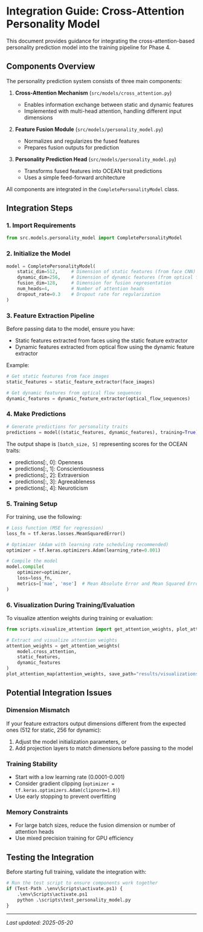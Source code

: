 # Integration Guide: Cross-Attention Personality Model

This document provides guidance for integrating the cross-attention-based personality prediction model into the training pipeline for Phase 4.

## Components Overview

The personality prediction system consists of three main components:

1. **Cross-Attention Mechanism** (`src/models/cross_attention.py`)
   - Enables information exchange between static and dynamic features
   - Implemented with multi-head attention, handling different input dimensions

2. **Feature Fusion Module** (`src/models/personality_model.py`)
   - Normalizes and regularizes the fused features
   - Prepares fusion outputs for prediction

3. **Personality Prediction Head** (`src/models/personality_model.py`)
   - Transforms fused features into OCEAN trait predictions
   - Uses a simple feed-forward architecture

All components are integrated in the `CompletePersonalityModel` class.

## Integration Steps

### 1. Import Requirements

```python
from src.models.personality_model import CompletePersonalityModel
```

### 2. Initialize the Model

```python
model = CompletePersonalityModel(
    static_dim=512,     # Dimension of static features (from face CNN)
    dynamic_dim=256,    # Dimension of dynamic features (from optical flow CNN)
    fusion_dim=128,     # Dimension for fusion representation
    num_heads=4,        # Number of attention heads
    dropout_rate=0.3    # Dropout rate for regularization
)
```

### 3. Feature Extraction Pipeline

Before passing data to the model, ensure you have:
- Static features extracted from faces using the static feature extractor
- Dynamic features extracted from optical flow using the dynamic feature extractor

Example:
```python
# Get static features from face images
static_features = static_feature_extractor(face_images)

# Get dynamic features from optical flow sequences
dynamic_features = dynamic_feature_extractor(optical_flow_sequences)
```

### 4. Make Predictions

```python
# Generate predictions for personality traits
predictions = model((static_features, dynamic_features), training=True)
```

The output shape is `[batch_size, 5]` representing scores for the OCEAN traits:
- predictions[:, 0]: Openness
- predictions[:, 1]: Conscientiousness
- predictions[:, 2]: Extraversion
- predictions[:, 3]: Agreeableness
- predictions[:, 4]: Neuroticism

### 5. Training Setup

For training, use the following:

```python
# Loss function (MSE for regression)
loss_fn = tf.keras.losses.MeanSquaredError()

# Optimizer (Adam with learning rate scheduling recommended)
optimizer = tf.keras.optimizers.Adam(learning_rate=0.001)

# Compile the model
model.compile(
    optimizer=optimizer,
    loss=loss_fn,
    metrics=['mae', 'mse']  # Mean Absolute Error and Mean Squared Error
)
```

### 6. Visualization During Training/Evaluation

To visualize attention weights during training or evaluation:

```python
from scripts.visualize_attention import get_attention_weights, plot_attention_map

# Extract and visualize attention weights
attention_weights = get_attention_weights(
    model.cross_attention,
    static_features,
    dynamic_features
)
plot_attention_map(attention_weights, save_path="results/visualizations/attention_map.png")
```

## Potential Integration Issues

### Dimension Mismatch
If your feature extractors output dimensions different from the expected ones (512 for static, 256 for dynamic):
1. Adjust the model initialization parameters, or
2. Add projection layers to match dimensions before passing to the model

### Training Stability
- Start with a low learning rate (0.0001-0.001)
- Consider gradient clipping (`optimizer = tf.keras.optimizers.Adam(clipnorm=1.0)`)
- Use early stopping to prevent overfitting

### Memory Constraints
- For large batch sizes, reduce the fusion dimension or number of attention heads
- Use mixed precision training for GPU efficiency

## Testing the Integration

Before starting full training, validate the integration with:

```python
# Run the test script to ensure components work together
if (Test-Path .\env\Scripts\activate.ps1) {
    .\env\Scripts\activate.ps1
    python .\scripts\test_personality_model.py
}
```

---
*Last updated: 2025-05-20*
